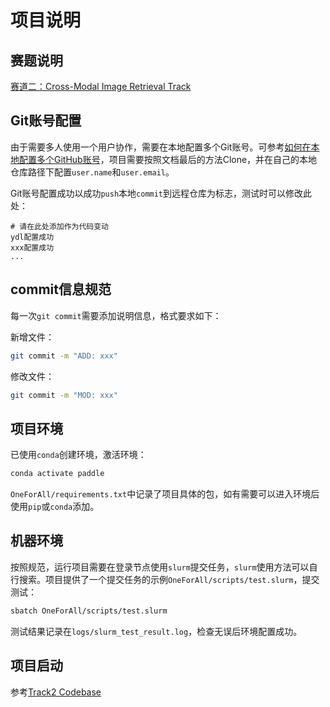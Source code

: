 # 项目说明

## 赛题说明

[赛道二：Cross-Modal Image Retrieval Track](README_ch.md)

## Git账号配置

由于需要多人使用一个用户协作，需要在本地配置多个Git账号。可参考[如何在本地配置多个GitHub账号](https://www.jianshu.com/p/b15f2b5d87c6)，项目需要按照文档最后的方法Clone，并在自己的本地仓库路径下配置`user.name`和`user.email`。

Git账号配置成功以成功`push`本地`commit`到远程仓库为标志，测试时可以修改此处：

    # 请在此处添加作为代码变动
    ydl配置成功
    xxx配置成功
    ...

## commit信息规范

每一次`git commit`需要添加说明信息，格式要求如下：

新增文件：

```bash
git commit -m "ADD: xxx"
```

修改文件：

```bash
git commit -m "MOD: xxx"
```
## 项目环境

已使用`conda`创建环境，激活环境：

```bash
conda activate paddle
```

`OneForAll/requirements.txt`中记录了项目具体的包，如有需要可以进入环境后使用`pip`或`conda`添加。

## 机器环境

按照规范，运行项目需要在登录节点使用`slurm`提交任务，`slurm`使用方法可以自行搜索。项目提供了一个提交任务的示例`OneForAll/scripts/test.slurm`，提交测试：

```bash
sbatch OneForAll/scripts/test.slurm
```

测试结果记录在`logs/slurm_test_result.log`，检查无误后环境配置成功。

## 项目启动

参考[Track2 Codebase](OneForAll/README_ch.md)
